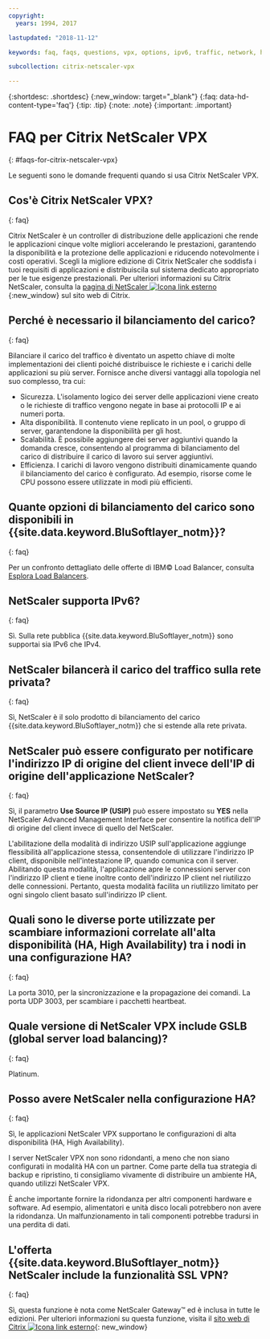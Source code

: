 ```yaml
---
copyright:
  years: 1994, 2017

lastupdated: "2018-11-12"

keywords: faq, faqs, questions, vpx, options, ipv6, traffic, network, ha, ssl, vpn

subcollection: citrix-netscaler-vpx

---
```


{:shortdesc: .shortdesc}
{:new_window: target="_blank"}
{:faq: data-hd-content-type='faq'}
{:tip: .tip}
{:note: .note}
{:important: .important}

# FAQ per Citrix NetScaler VPX
{: #faqs-for-citrix-netscaler-vpx}

Le seguenti sono le domande frequenti quando si usa Citrix NetScaler VPX.

## Cos'è Citrix NetScaler VPX?
{: faq}

Citrix NetScaler è un controller di distribuzione delle applicazioni che rende le applicazioni cinque volte migliori accelerando le prestazioni, garantendo la disponibilità e la protezione delle applicazioni e riducendo notevolmente i costi operativi. Scegli la migliore edizione di Citrix NetScaler che soddisfa i tuoi requisiti di applicazioni e distribuiscila sul sistema dedicato appropriato per le tue esigenze prestazionali. Per ulteriori informazioni su Citrix NetScaler, consulta la [pagina di NetScaler ![Icona link esterno](../../icons/launch-glyph.svg "Icona link esterno")](http://www.citrix.com/products/netscaler-application-delivery-controller/overview.html){:new_window}
sul sito web di Citrix.

## Perché è necessario il bilanciamento del carico?
{: faq}

Bilanciare il carico del traffico è diventato un aspetto chiave di molte implementazioni dei clienti poiché distribuisce le richieste e i carichi delle applicazioni su più server. Fornisce anche diversi vantaggi alla topologia nel suo complesso, tra cui:

* Sicurezza. L'isolamento logico dei server delle applicazioni viene creato o le richieste di traffico vengono negate in base ai protocolli IP e ai numeri porta.
* Alta disponibilità. Il contenuto viene replicato in un pool, o gruppo di server, garantendone la disponibilità per gli host.
* Scalabilità. È possibile aggiungere dei server aggiuntivi quando la domanda cresce, consentendo al programma di bilanciamento del carico di distribuire il carico di lavoro sui server aggiuntivi.
* Efficienza. I carichi di lavoro vengono distribuiti dinamicamente quando il bilanciamento del carico è configurato. Ad esempio, risorse come le CPU possono essere utilizzate in modi più efficienti.

## Quante opzioni di bilanciamento del carico sono disponibili in {{site.data.keyword.BluSoftlayer_notm}}?
{: faq}

Per un confronto dettagliato delle offerte di IBM© Load Balancer, consulta [Esplora Load Balancers](/docs/infrastructure/loadbalancer-service?topic=loadbalancer-service-explore).

## NetScaler supporta IPv6?
{: faq}

Sì. Sulla rete pubblica {{site.data.keyword.BluSoftlayer_notm}} sono supportai sia IPv6 che IPv4.

## NetScaler bilancerà il carico del traffico sulla rete privata?
{: faq}

Sì, NetScaler è il solo prodotto di bilanciamento del carico {{site.data.keyword.BluSoftlayer_notm}} che si estende alla rete privata.

## NetScaler può essere configurato per notificare l'indirizzo IP di origine del client invece dell'IP di origine dell'applicazione NetScaler?
{: faq}

Sì, il parametro **Use Source IP (USIP)** può essere impostato su **YES** nella NetScaler Advanced Management Interface per consentire la notifica dell'IP di origine del client invece di quello del NetScaler.

L'abilitazione della modalità di indirizzo USIP sull'applicazione aggiunge flessibilità all'applicazione stessa, consentendole di utilizzare l'indirizzo IP client, disponibile nell'intestazione IP, quando comunica con il server. Abilitando questa modalità, l'applicazione apre le connessioni server con l'indirizzo IP client e tiene inoltre conto dell'indirizzo IP client nel riutilizzo delle connessioni. Pertanto, questa modalità facilita un riutilizzo limitato per ogni singolo client basato sull'indirizzo IP client.

## Quali sono le diverse porte utilizzate per scambiare informazioni correlate all'alta disponibilità (HA, High Availability) tra i nodi in una configurazione HA?
{: faq}

La porta 3010, per la sincronizzazione e la propagazione dei comandi. La porta UDP 3003, per scambiare i pacchetti heartbeat.

## Quale versione di NetScaler VPX include GSLB (global server load balancing)?
{: faq}

Platinum.

## Posso avere NetScaler nella configurazione HA?
{: faq}

Sì, le applicazioni NetScaler VPX supportano le configurazioni di alta disponibilità (HA, High Availability).

I server NetScaler VPX non sono ridondanti, a meno che non siano configurati in modalità HA con un partner. Come parte della tua strategia di backup e ripristino, ti consigliamo vivamente di distribuire un ambiente HA, quando utilizzi NetScaler VPX.

È anche importante fornire la ridondanza per altri componenti hardware e software. Ad esempio, alimentatori e unità disco locali potrebbero non avere la ridondanza. Un malfunzionamento in tali componenti potrebbe tradursi in una perdita di dati.

## L'offerta {{site.data.keyword.BluSoftlayer_notm}} NetScaler include la funzionalità SSL VPN?
{: faq}

Sì, questa funzione è nota come NetScaler Gateway™ ed è inclusa in tutte le edizioni.  Per ulteriori informazioni su questa funzione, visita il [sito web di Citrix ![Icona link esterno](../../icons/launch-glyph.svg "Icona link esterno")](https://www.citrix.com/products/netscaler-adc/){: new_window}
